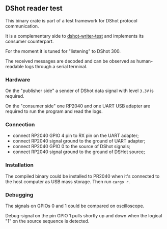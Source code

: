 ## DShot reader test

This binary crate is part of a test framework for DShot protocol communication.

It is a complementary side to [dshot-writer-test](https://github.com/tarasstruk/dshot-writer-test)
and implements its consumer counterpart.

For the moment it is tuned for "listening" to DShot 300.

The received messages are decoded 
and can be observed as human-readable logs through a serial terminal.

### Hardware

On the "publisher side" a sender of DShot data signal
with level `3.3V` is required.

On the "consumer side" one RP2040 and one UART USB adapter 
are required to run the program and read the logs.

### Connection

- connect RP2040 GPIO 4 pin to RX pin on the UART adapter;
- connect RP2040 signal ground to the ground of UART adapter;
- connect RP2040 GPIO 0 to the source of DShot signals;
- connect RP2040 signal ground to the ground of DSHot source;

### Installation

The compiled binary could be installed to PR2040 when it's
connected to the host computer as USB mass storage.
Then run `cargo r`.

### Debugging

The signals on GPIOs 0 and 1 could be compared on oscilloscope.

Debug-signal on the pin GPIO 1 pulls shortly up and down
when the logical "1" on the source sequence is detected.
